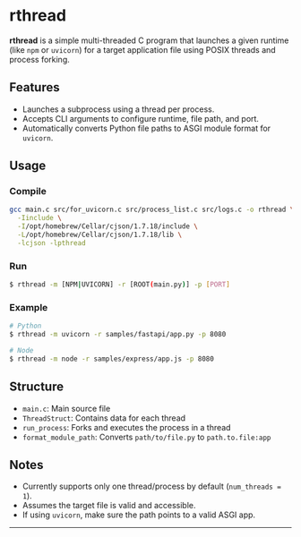 # rthread

**rthread** is a simple multi-threaded C program that launches a given runtime (like `npm` or `uvicorn`) for a target application file using POSIX threads and process forking.

## Features

- Launches a subprocess using a thread per process.
- Accepts CLI arguments to configure runtime, file path, and port.
- Automatically converts Python file paths to ASGI module format for `uvicorn`.

## Usage

### Compile

```bash
gcc main.c src/for_uvicorn.c src/process_list.c src/logs.c -o rthread \
  -Iinclude \
  -I/opt/homebrew/Cellar/cjson/1.7.18/include \
  -L/opt/homebrew/Cellar/cjson/1.7.18/lib \
  -lcjson -lpthread

```

### Run

```bash
$ rthread -m [NPM|UVICORN] -r [ROOT(main.py)] -p [PORT]
```

### Example

```bash
# Python
$ rthread -m uvicorn -r samples/fastapi/app.py -p 8080

# Node
$ rthread -m node -r samples/express/app.js -p 8080
```

## Structure

- `main.c`: Main source file
- `ThreadStruct`: Contains data for each thread
- `run_process`: Forks and executes the process in a thread
- `format_module_path`: Converts `path/to/file.py` to `path.to.file:app`

## Notes

- Currently supports only one thread/process by default (`num_threads = 1`).
- Assumes the target file is valid and accessible.
- If using `uvicorn`, make sure the path points to a valid ASGI app.

---
